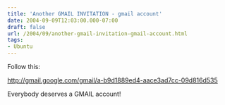 ```yaml
---
title: 'Another GMAIL INVITATION - gmail account'
date: 2004-09-09T12:03:00.000-07:00
draft: false
url: /2004/09/another-gmail-invitation-gmail-account.html
tags: 
- Ubuntu
---
```


Follow this:  
  
http://gmail.google.com/gmail/a-b9d1889ed4-aace3ad7cc-09d816d535  
  
Everybody deserves a GMAIL account!
